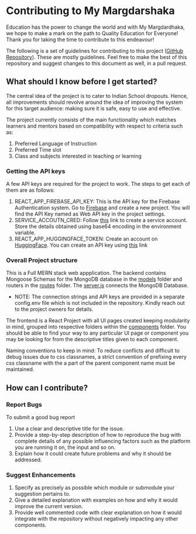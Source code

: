 # Contributing to My Margdarshaka
Education has the power to change the world and with My Margdardhaka, we hope to make a mark on the path to Quality Education for Everyone! Thank you for taking the time to contribute to this endeavour!

The following is a set of guidelines for contributing to this project ([GitHub Repository](https://github.com/shree675/MyMargdarshaka)). These are mostly guidelines. Feel free to make the best of this repository and suggest changes to this document as well, in a pull request.

## What should I know before I get started?
The central idea of the project is to cater to Indian School dropouts. Hence, all improvements should revolve around the idea of improving the system for this target audience: making sure it is safe, easy to use and effective. 

The project currently consists of the main functionality which matches learners and mentors based on compatibility with respect to criteria such as:
1. Preferred Language of Instruction
2. Preferred Time slot
3. Class and subjects interested in teaching or learning

### Getting the API keys
A few API keys are required for the project to work. The steps to get each of them are as follows:

1. REACT_APP_FIREBASE_API_KEY: This is the API key for the Firebase Authentication system. Go to [Firebase](https://console.firebase.google.com) and create a new project. You will find the API Key named as Web API key in the project settings.
2. SERVICE_ACCOUTN_CRED: Follow [this](https://cloud.google.com/docs/authentication/#create_service_account) link to create a service account. Store the details obtained using base64 encoding in the environment variable.
3. REACT_APP_HUGGINGFACE_TOKEN: Create an account on [HuggingFace](https://huggingface.co/). You can create an API key using [this](https://huggingface.co/settings/token) link 


### Overall Project structure
This is a Full MERN stack web appplication. The backend contains Mongoose Schemas for the MongoDB database in the [models](backend/models) folder and routers in the [routes](backend/routes) folder. 
The [server.js](server.js) connects the MongoDB Database. 
- NOTE: The connection strings and API keys are provided in a separate config.env file which is not included in the repository. Kindly reach out to the project owners for details.

The frontend is a React Project with all UI pages created keeping modularity in mind, grouped into respective folders within the [components](client/src/components) folder. You should be able to find your way to any particular UI page or component you may be looking for from the descriptive titles given to each component. 

Naming conventions to keep in mind: To reduce conflicts and difficult to debug issues due to css classnames, a strict convention of prefixing every css classname with the a part of the parent component name must be maintained. 

## How can I contribute?
### Report Bugs
To submit a good bug report
1. Use a clear and descriptive title for the issue.
2. Provide a step-by-step description of how to reproduce the bug with complete details of any possible influencing factors such as the platform you are running it on, the input and so on.
3. Explain how it could create future problems and why it should be addressed.

### Suggest Enhancements
1. Specify as precisely as possible which module or submodule your suggestion pertains to.
2. Give a detailed explanation with examples on how and why it would improve the current version.
3. Provide well commented code with clear explanation on how it would integrate with the repository without negatively impacting any other components.

